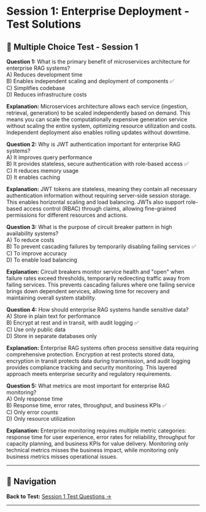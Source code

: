 # Session 1: Enterprise Deployment - Test Solutions

## 📝 Multiple Choice Test - Session 1

**Question 1:** What is the primary benefit of microservices architecture for enterprise RAG systems?  
A) Reduces development time  
B) Enables independent scaling and deployment of components ✅  
C) Simplifies codebase  
D) Reduces infrastructure costs  

**Explanation:** Microservices architecture allows each service (ingestion, retrieval, generation) to be scaled independently based on demand. This means you can scale the computationally expensive generation service without scaling the entire system, optimizing resource utilization and costs. Independent deployment also enables rolling updates without downtime.

**Question 2:** Why is JWT authentication important for enterprise RAG systems?  
A) It improves query performance  
B) It provides stateless, secure authentication with role-based access ✅  
C) It reduces memory usage  
D) It enables caching  

**Explanation:** JWT tokens are stateless, meaning they contain all necessary authentication information without requiring server-side session storage. This enables horizontal scaling and load balancing. JWTs also support role-based access control (RBAC) through claims, allowing fine-grained permissions for different resources and actions.

**Question 3:** What is the purpose of circuit breaker pattern in high availability systems?  
A) To reduce costs  
B) To prevent cascading failures by temporarily disabling failing services ✅  
C) To improve accuracy  
D) To enable load balancing  

**Explanation:** Circuit breakers monitor service health and "open" when failure rates exceed thresholds, temporarily redirecting traffic away from failing services. This prevents cascading failures where one failing service brings down dependent services, allowing time for recovery and maintaining overall system stability.

**Question 4:** How should enterprise RAG systems handle sensitive data?  
A) Store in plain text for performance  
B) Encrypt at rest and in transit, with audit logging ✅  
C) Use only public data  
D) Store in separate databases only  

**Explanation:** Enterprise RAG systems often process sensitive data requiring comprehensive protection. Encryption at rest protects stored data, encryption in transit protects data during transmission, and audit logging provides compliance tracking and security monitoring. This layered approach meets enterprise security and regulatory requirements.

**Question 5:** What metrics are most important for enterprise RAG monitoring?  
A) Only response time  
B) Response time, error rates, throughput, and business KPIs ✅  
C) Only error counts  
D) Only resource utilization  

**Explanation:** Enterprise monitoring requires multiple metric categories: response time for user experience, error rates for reliability, throughput for capacity planning, and business KPIs for value delivery. Monitoring only technical metrics misses the business impact, while monitoring only business metrics misses operational issues.

---

## 🧭 Navigation

**Back to Test:** [Session 1 Test Questions →](Session1_*.md#multiple-choice-test)

---
